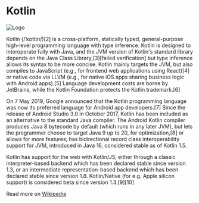 # Kotlin
![Logo](https://upload.wikimedia.org/wikipedia/commons/thumb/1/11/Kotlin_logo_2021.svg/180px-Kotlin_logo_2021.svg.png)

Kotlin (/ˈkɒtlɪn/)[2] is a cross-platform, statically typed, general-purpose high-level programming language with type inference. Kotlin is designed to interoperate fully with Java, and the JVM version of Kotlin's standard library depends on the Java Class Library,[3][failed verification]
but type inference allows its syntax to be more concise. Kotlin mainly targets the JVM, but also compiles to JavaScript (e.g., for frontend web applications using React)[4] or native code via LLVM (e.g., for native iOS apps sharing business logic with Android apps).[5] Language development costs are borne by JetBrains, while the Kotlin Foundation protects the Kotlin trademark.[6]

On 7 May 2019, Google announced that the Kotlin programming language was now its preferred language for Android app developers.[7] Since the release of Android Studio 3.0 in October 2017, Kotlin has been included as an alternative to the standard Java compiler. The Android Kotlin compiler produces Java 8 bytecode by default (which runs in any later JVM), but lets the programmer choose to target Java 9 up to 20, for optimization,[8] or allows for more features; has bidirectional record class interoperability support for JVM, introduced in Java 16, considered stable as of Kotlin 1.5.

Kotlin has support for the web with Kotlin/JS, either through a classic interpreter-based backend which has been declared stable since version 1.3, or an intermediate representation-based backend which has been declared stable since version 1.8. Kotlin/Native (for e.g. Apple silicon support) is considered beta since version 1.3.[9][10]

Read more on [Wikipedia](https://en.wikipedia.org/wiki/Kotlin_(programming_language))